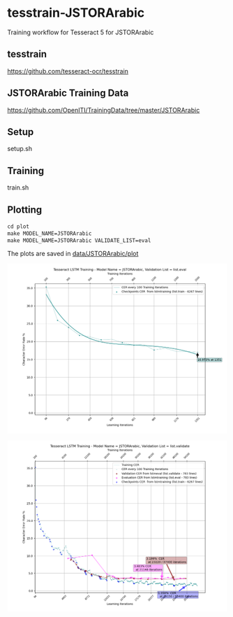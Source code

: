 # tesstrain-JSTORArabic

Training workflow for Tesseract 5 for JSTORArabic

## tesstrain
https://github.com/tesseract-ocr/tesstrain

## JSTORArabic Training Data
https://github.com/OpenITI/TrainingData/tree/master/JSTORArabic

## Setup
setup.sh

## Training
train.sh

## Plotting
```
cd plot
make MODEL_NAME=JSTORArabic
make MODEL_NAME=JSTORArabic VALIDATE_LIST=eval
```

The plots are saved in [data/JSTORArabic/plot](data/JSTORArabic/plot)

![Eval CER](data/JSTORArabic/plot/JSTORArabic-eval-cer.png)

![Validation CER](data/JSTORArabic/plot/JSTORArabic-validate-cer.png)